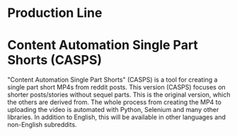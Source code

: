# Production Line

# Content Automation Single Part Shorts (CASPS)

"Content Automation Single Part Shorts" (CASPS) is a tool for creating a single part short MP4s from reddit posts. This version (CASPS) focuses on shorter posts/stories without sequel parts. This is the original version, which the others are derived from. The whole process from creating the MP4 to uploading the video is automated with Python, Selenium and many other libraries. In addition to English, this will be available in other languages and non-English subreddits.

